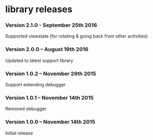 # library releases #

### Version 2.1.0 - September 25th 2016 ###

Supported viewstate (for rotating & going back from other activities)

### Version 2.0.0 – August 19th 2016 ###

Updated to latest support library

### Version 1.0.2 – November 29th 2015 ###

Support extending debugger

### Version 1.0.1 – November 14th 2015 ###

Removed debugger

### Version 1.0.0 – November 14th 2015 ###

Initial release
